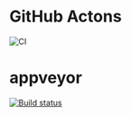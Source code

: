 # GitHub Actons
![CI](https://github.com/Natalikud/hw_ahj_7_HTTP/actions/workflows/web.yml/badge.svg)



# appveyor
[![Build status](https://ci.appveyor.com/api/projects/status/pmp92b2romari6aw?svg=true)](https://ci.appveyor.com/project/Natalikud/hw-ahj-3-event)



